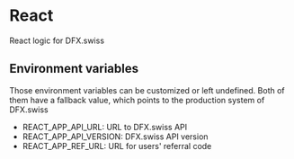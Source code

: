 # React

React logic for DFX.swiss

## Environment variables

Those environment variables can be customized or left undefined. Both of them have a fallback value, which points to the production system of DFX.swiss

- REACT_APP_API_URL: URL to DFX.swiss API
- REACT_APP_API_VERSION: DFX.swiss API version
- REACT_APP_REF_URL: URL for users' referral code
